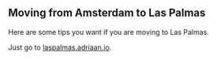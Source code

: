 ## Moving from Amsterdam to Las Palmas

Here are some tips you want if you are moving to Las Palmas.

Just go to [laspalmas.adriaan.io](https://laspalmas.adriaan.io).
